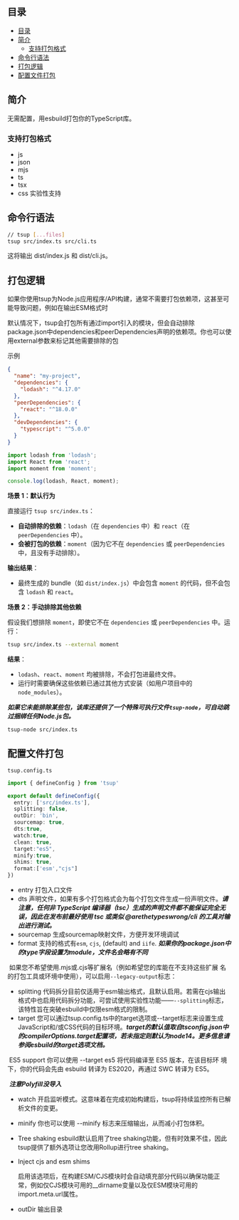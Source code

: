 ## 目录
- [目录](#目录)
- [简介](#简介)
  - [支持打包格式](#支持打包格式)
- [命令行语法](#命令行语法)
- [打包逻辑](#打包逻辑)
- [配置文件打包](#配置文件打包)

## 简介

无需配置，用esbuild打包你的TypeScript库。

### 支持打包格式

- js
- json
- mjs
- ts
- tsx
- css 实验性支持

## 命令行语法

```bash
// tsup [...files]
tsup src/index.ts src/cli.ts
```

这将输出 dist/index.js 和 dist/cli.js。



## 打包逻辑

如果你使用tsup为Node.js应用程序/API构建，通常不需要打包依赖项，这甚至可能导致问题，例如在输出ESM格式时

默认情况下，tsup会打包所有通过import引入的模块，但会自动排除package.json中dependencies和peerDependencies声明的依赖项。你也可以使用external参数来标记其他需要排除的包



示例

```json
{
  "name": "my-project",
  "dependencies": {
    "lodash": "^4.17.0"
  },
  "peerDependencies": {
    "react": "^18.0.0"
  },
  "devDependencies": {
    "typescript": "^5.0.0"
  }
}
```

```typescript
import lodash from 'lodash';
import React from 'react';
import moment from 'moment';

console.log(lodash, React, moment);
```

**场景 1：默认行为**

直接运行 `tsup src/index.ts`：

- **自动排除的依赖**：`lodash`（在 `dependencies` 中）和 `react`（在 `peerDependencies` 中）。
- **会被打包的依赖**：`moment`（因为它不在 `dependencies` 或 `peerDependencies` 中，且没有手动排除）。

**输出结果**：

- 最终生成的 bundle（如 `dist/index.js`）中会包含 `moment` 的代码，但不会包含 `lodash` 和 `react`。

**场景 2：手动排除其他依赖**

假设我们想排除 `moment`，即使它不在 `dependencies` 或 `peerDependencies` 中。运行：

```bash
tsup src/index.ts --external moment
```

**结果**：

- `lodash`、`react`、`moment` 均被排除，不会打包进最终文件。
- 运行时需要确保这些依赖已通过其他方式安装（如用户项目中的 `node_modules`）。

***如果它未能排除某些包，该库还提供了一个特殊可执行文件`tsup-node`，可自动跳过捆绑任何Node.js包。***

```bash
tsup-node src/index.ts
```

## 配置文件打包

`tsup.config.ts`

```typescript
import { defineConfig } from 'tsup'

export default defineConfig({
  entry: ['src/index.ts'],
  splitting: false,
  outDir: 'bin',
  sourcemap: true,
  dts:true,
  watch:true,
  clean: true,
  target:"es5",
  minify:true,
  shims: true,
  format:['esm',"cjs"]
})
```

- entry  打包入口文件
- dts 声明文件，如果有多个打包格式会为每个打包文件生成一份声明文件。***请注意，任何非 TypeScript 编译器（tsc）生成的声明文件都不能保证完全无误，因此在发布前最好使用 tsc 或类似 @arethetypeswrong/cli 的工具对输出进行测试。***
- sourcemap 生成sourcemap映射文件，方便开发环境调试
- format 支持的格式有`esm`, `cjs`, (default) and `iife`. ***如果你的package.json中的type字段设置为module，文件名会略有不同***

​		如果您不希望使用.mjs或.cjs等扩展名（例如希望您的库能在不支持这些扩展		名的打包工具或环境中使用），可以启用`--legacy-output`标志：

- splitting 代码拆分目前仅适用于esm输出格式，且默认启用。若需在cjs输出格式中也启用代码拆分功能，可尝试使用实验性功能——`--splitting`标志，该特性旨在突破esbuild中仅限esm格式的限制。
- target 您可以通过tsup.config.ts中的target选项或--target标志来设置生成JavaScript和/或CSS代码的目标环境。***target的默认值取自tsconfig.json中的compilerOptions.target配置项，若未指定则默认为node14。更多信息请参阅esbuild的target选项文档。***

​        ES5 support 你可以使用 --target es5 将代码编译至 ES5 版本，在该目标环		境下，你的代码会先由 esbuild 转译为 ES2020，再通过 SWC 转译为 ES5。

​		***注意Polyfill没导入***

- watch 开启监听模式。这意味着在完成初始构建后，tsup将持续监控所有已解析文件的变更。
- minify 你也可以使用 --minify 标志来压缩输出，从而减小打包体积。

- Tree shaking esbuild默认启用了tree shaking功能，但有时效果不佳，因此tsup提供了额外选项让您改用Rollup进行tree shaking。

- Inject cjs and esm shims

  启用该选项后，在构建ESM/CJS模块时会自动填充部分代码以确保功能正常，例如仅CJS模块可用的__dirname变量以及仅ESM模块可用的import.meta.url属性。

- outDir 输出目录